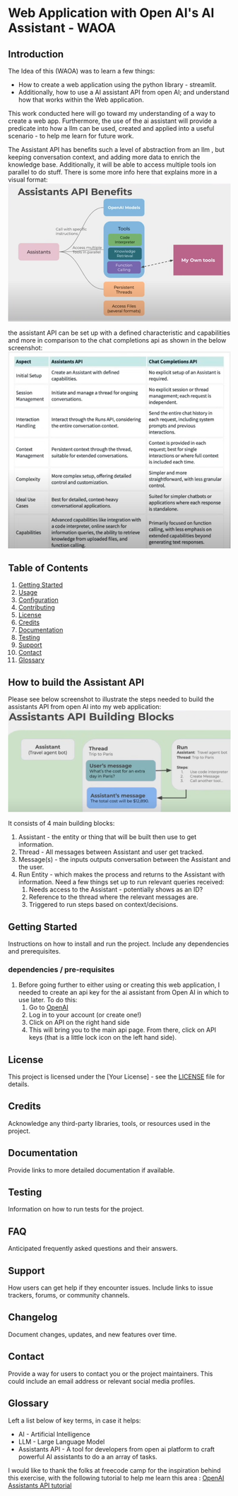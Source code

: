 # Web Application with Open AI's AI Assistant - WAOA

## Introduction
The Idea of this (WAOA) was to learn a few things:

- How to create a web application using the python library - streamlit.
- Additionally, how to use a AI assistant API from open AI; and understand how that works within the Web application.

This work conducted here will go toward my understanding of a way to create a web app. Furthermore, the use of the ai assistant will provide a predicate into how a llm can be used, created and applied into a useful scenario - to help me learn for future work.

The Assistant API has benefits such a level of abstraction from an llm , but keeping conversation context, and adding more data to enrich the knowledge base. Additionally, it will be able to access multiple tools ion parallel to do stuff. There is some more info here that explains more in a visual format:
![Benefits](assis_api_benefits.png)

the assistant API can be set up with a defined characteristic and capabilities and more in comparison to the chat completions api as shown in the below screenshot:
![Assisant API vs Completions API](assis_vs_completion_api_comparison.png)

## Table of Contents

1. [Getting Started](#getting-started)
2. [Usage](#usage)
3. [Configuration](#configuration)
4. [Contributing](#contributing)
5. [License](#license)
6. [Credits](#credits)
7. [Documentation](#documentation)
8. [Testing](#testing)
10. [Support](#support)
13. [Contact](#contact)
13. [Glossary](#glossary)


## How to build the Assistant API
Please see below screenshot to illustrate the steps needed to build the assistants API from open AI into my web application:
![assis_Api_building blocks](assis_api_building_blocks.png)

It consists of 4 main building blocks:
1. Assistant - the entity or thing that will be built then use to get information.
2. Thread -  All messages between Assistant and user get tracked.
3. Message(s) - the inputs outputs conversation between the Assistant and the user.
3. Run Entity - which makes the process and returns to the Assistant with information. Need a few things set up to run relevant queries received:
    1. Needs access to the Assistant -  potentially shows as an ID?
    2. Reference to the thread where the relevant messages are.
    3. Triggered to run steps based on context/decisions.


## Getting Started

Instructions on how to install and run the project. Include any dependencies and prerequisites.

### dependencies /  pre-requisites
1. Before going further to either using or creating this web application, I needed to create an api key for the ai assistant from Open AI in which to use later. To do this: 
    1. Go to [OpenAI](https://openai.com/)
    2. Log in to your account (or create one!)
    3. Click on API on the right hand side 
    4. This will bring you to the main api page. From there, click on API keys (that is a little lock icon on the left hand side).


## License

This project is licensed under the [Your License] - see the [LICENSE](LICENSE) file for details.

## Credits

Acknowledge any third-party libraries, tools, or resources used in the project.

## Documentation

Provide links to more detailed documentation if available.

## Testing

Information on how to run tests for the project.

## FAQ

Anticipated frequently asked questions and their answers.

## Support

How users can get help if they encounter issues. Include links to issue trackers, forums, or community channels.

## Changelog

Document changes, updates, and new features over time.

## Contact

Provide a way for users to contact you or the project maintainers. This could include an email address or relevant social media profiles.

## Glossary
 Left a list below of key terms, in case it helps:
 - AI - Artificial Intelligence
 - LLM - Large Language Model
 - Assistants API -  A tool for developers from open ai platform to craft powerful AI assistants to do a an array of tasks.


 I would like to thank the folks at freecode camp for the inspiration behind this exercise, with the following tutorial to help me learn this area :
 [OpenAI Assistants API tutorial](https://www.youtube.com/watch?v=qHPonmSX4Ms)


